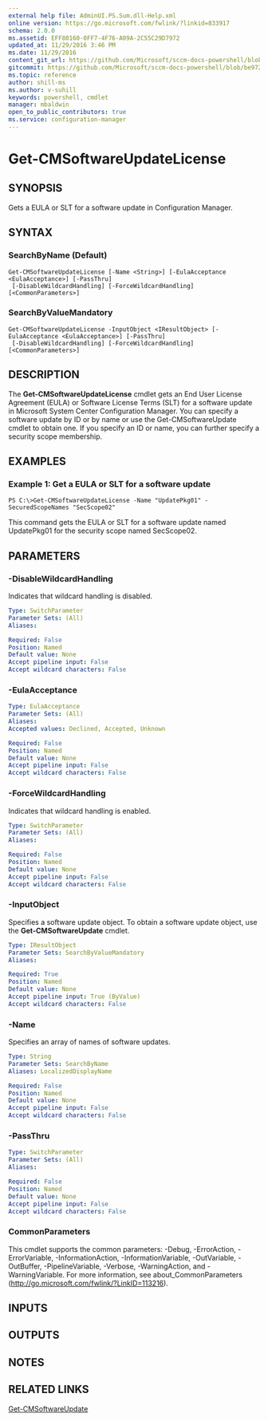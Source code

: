 ```yaml
---
external help file: AdminUI.PS.Sum.dll-Help.xml
online version: https://go.microsoft.com/fwlink/?linkid=833917
schema: 2.0.0
ms.assetid: EFF80160-0FF7-4F76-A09A-2C55C29D7972
updated_at: 11/29/2016 3:46 PM
ms.date: 11/29/2016
content_git_url: https://github.com/Microsoft/sccm-docs-powershell/blob/master/sccm-cmdlets/ConfigurationManager/vlatest/Get-CMSoftwareUpdateLicense.md
gitcommit: https://github.com/Microsoft/sccm-docs-powershell/blob/be9723fe908914c0e1ed2689b3ffaa3b56f1b53b/sccm-cmdlets/ConfigurationManager/vlatest/Get-CMSoftwareUpdateLicense.md
ms.topic: reference
author: shill-ms
ms.author: v-suhill
keywords: powershell, cmdlet
manager: mbaldwin
open_to_public_contributors: true
ms.service: configuration-manager
---
```


# Get-CMSoftwareUpdateLicense

## SYNOPSIS
Gets a EULA or SLT for a software update in Configuration Manager.

## SYNTAX

### SearchByName (Default)
```
Get-CMSoftwareUpdateLicense [-Name <String>] [-EulaAcceptance <EulaAcceptance>] [-PassThru]
 [-DisableWildcardHandling] [-ForceWildcardHandling] [<CommonParameters>]
```

### SearchByValueMandatory
```
Get-CMSoftwareUpdateLicense -InputObject <IResultObject> [-EulaAcceptance <EulaAcceptance>] [-PassThru]
 [-DisableWildcardHandling] [-ForceWildcardHandling] [<CommonParameters>]
```

## DESCRIPTION
The **Get-CMSoftwareUpdateLicense** cmdlet gets an End User License Agreement (EULA) or Software License Terms (SLT) for a software update in Microsoft System Center Configuration Manager.
You can specify a software update by ID or by name or use the Get-CMSoftwareUpdate cmdlet to obtain one.
If you specify an ID or name, you can further specify a security scope membership.

## EXAMPLES

### Example 1: Get a EULA or SLT for a software update
```
PS C:\>Get-CMSoftwareUpdateLicense -Name "UpdatePkg01" -SecuredScopeNames "SecScope02"
```

This command gets the EULA or SLT for a software update named UpdatePkg01 for the security scope named SecScope02.

## PARAMETERS

### -DisableWildcardHandling
Indicates that wildcard handling is disabled.

```yaml
Type: SwitchParameter
Parameter Sets: (All)
Aliases: 

Required: False
Position: Named
Default value: None
Accept pipeline input: False
Accept wildcard characters: False
```

### -EulaAcceptance


```yaml
Type: EulaAcceptance
Parameter Sets: (All)
Aliases: 
Accepted values: Declined, Accepted, Unknown

Required: False
Position: Named
Default value: None
Accept pipeline input: False
Accept wildcard characters: False
```

### -ForceWildcardHandling
Indicates that wildcard handling is enabled.

```yaml
Type: SwitchParameter
Parameter Sets: (All)
Aliases: 

Required: False
Position: Named
Default value: None
Accept pipeline input: False
Accept wildcard characters: False
```

### -InputObject
Specifies a software update object.
To obtain a software update object, use the **Get-CMSoftwareUpdate** cmdlet.

```yaml
Type: IResultObject
Parameter Sets: SearchByValueMandatory
Aliases: 

Required: True
Position: Named
Default value: None
Accept pipeline input: True (ByValue)
Accept wildcard characters: False
```

### -Name
Specifies an array of names of software updates.

```yaml
Type: String
Parameter Sets: SearchByName
Aliases: LocalizedDisplayName

Required: False
Position: Named
Default value: None
Accept pipeline input: False
Accept wildcard characters: False
```

### -PassThru


```yaml
Type: SwitchParameter
Parameter Sets: (All)
Aliases: 

Required: False
Position: Named
Default value: None
Accept pipeline input: False
Accept wildcard characters: False
```

### CommonParameters
This cmdlet supports the common parameters: -Debug, -ErrorAction, -ErrorVariable, -InformationAction, -InformationVariable, -OutVariable, -OutBuffer, -PipelineVariable, -Verbose, -WarningAction, and -WarningVariable. For more information, see about_CommonParameters (http://go.microsoft.com/fwlink/?LinkID=113216).

## INPUTS

## OUTPUTS

## NOTES

## RELATED LINKS

[Get-CMSoftwareUpdate](xref:ConfigurationManager/vlatest/Get-CMSoftwareUpdate.md)


